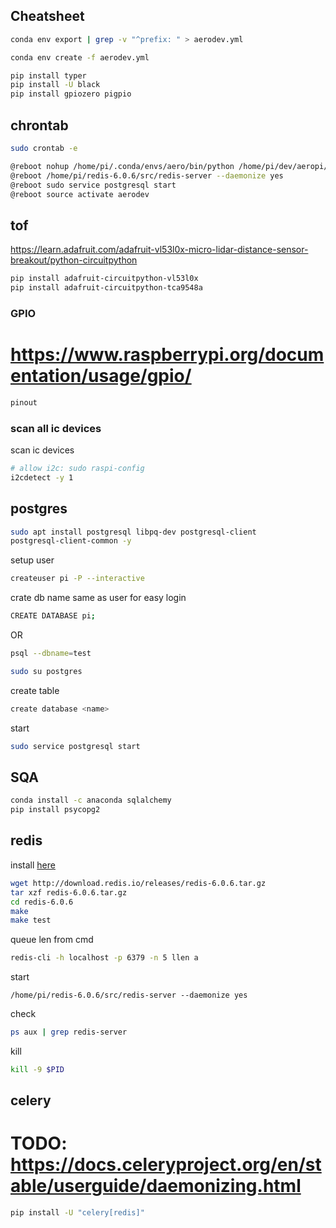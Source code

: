 ## Cheatsheet

```bash
conda env export | grep -v "^prefix: " > aerodev.yml
```

```bash
conda env create -f aerodev.yml
```

```bash
pip install typer
pip install -U black
pip install gpiozero pigpio

```

## chrontab
```bash
sudo crontab -e
```

```bash
@reboot nohup /home/pi/.conda/envs/aero/bin/python /home/pi/dev/aeropi/main.py &
@reboot /home/pi/redis-6.0.6/src/redis-server --daemonize yes
@reboot sudo service postgresql start
@reboot source activate aerodev
```


## tof

https://learn.adafruit.com/adafruit-vl53l0x-micro-lidar-distance-sensor-breakout/python-circuitpython

```bash
pip install adafruit-circuitpython-vl53l0x
pip install adafruit-circuitpython-tca9548a
```

### GPIO
# https://www.raspberrypi.org/documentation/usage/gpio/
```bash
pinout
```

### scan all ic devices

scan ic devices
```bash
# allow i2c: sudo raspi-config
i2cdetect -y 1
```


## postgres
```bash
sudo apt install postgresql libpq-dev postgresql-client
postgresql-client-common -y
```

setup user
```bash
createuser pi -P --interactive
```

crate db name same as user for easy login
```bash
CREATE DATABASE pi;
```

OR
```bash
psql --dbname=test
```

```bash
sudo su postgres
```

create table
```bash
create database <name>
```

start
```bash
sudo service postgresql start
```

## SQA
```bash
conda install -c anaconda sqlalchemy
pip install psycopg2
```


## redis

install [here](https://amalgjose.com/2020/08/11/how-to-install-redis-in-raspberry-pi/)
```bash
wget http://download.redis.io/releases/redis-6.0.6.tar.gz
tar xzf redis-6.0.6.tar.gz
cd redis-6.0.6
make
make test
```

queue len from cmd
```bash
redis-cli -h localhost -p 6379 -n 5 llen a
```

start
```
/home/pi/redis-6.0.6/src/redis-server --daemonize yes
```

check
```bash
ps aux | grep redis-server
```

kill
```bash
kill -9 $PID
```

## celery

# TODO: https://docs.celeryproject.org/en/stable/userguide/daemonizing.html

```bash
pip install -U "celery[redis]"
```